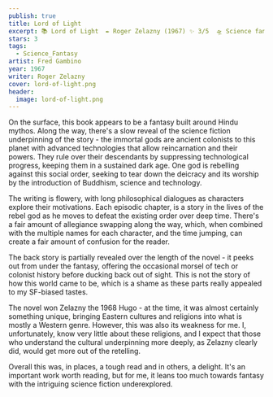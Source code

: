 ```yaml
---
publish: true
title: Lord of Light
excerpt: 📚 Lord of Light  ✒️ Roger Zelazny (1967) ✨ 3/5  🛸 Science fantasy  🖌️ Fred Gambino
stars: 3
tags:
  - Science_Fantasy
artist: Fred Gambino
year: 1967
writer: Roger Zelazny
cover: lord-of-light.png
header:
  image: lord-of-light.png
---
```

On the surface, this book appears to be a fantasy built around Hindu mythos. Along the way, there's a slow reveal of the science fiction underpinning of the story - the immortal gods are ancient colonists to this planet with advanced technologies that allow reincarnation and their powers. They rule over their descendants by suppressing technological progress, keeping them in a sustained dark age. One god is rebelling against this social order, seeking to tear down the deicracy and its worship by the introduction of Buddhism, science and technology.   
  
The writing is flowery, with long philosophical dialogues as characters explore their motivations. Each episodic chapter, is a story in the lives of the rebel god as he moves to defeat the existing order over deep time. There's a fair amount of allegiance swapping along the way, which, when combined with the multiple names for each character, and the time jumping, can create a fair amount of confusion for the reader.   
  
The back story is partially revealed over the length of the novel - it peeks out from under the fantasy, offering the occasional morsel of tech or colonist history before ducking back out of sight. This is not the story of how this world came to be, which is a shame as these parts really appealed to my SF-biased tastes.  
  
The novel won Zelazny the 1968 Hugo - at the time, it was almost certainly something unique, bringing Eastern cultures and religions into what is mostly a Western genre. However, this was also its weakness for me. I, unfortunately, know very little about these religions, and I expect that those who understand the cultural underpinning more deeply, as Zelazny clearly did, would get more out of the retelling.   
  
Overall this was, in places, a tough read and in others, a delight. It's an important work worth reading, but for me, it leans too much towards fantasy with the intriguing science fiction underexplored.
